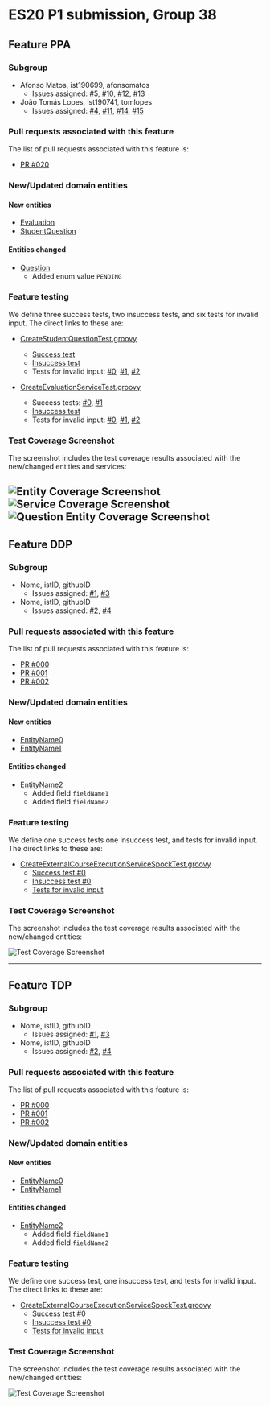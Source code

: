 # ES20 P1 submission, Group 38

## Feature PPA

### Subgroup
 - Afonso Matos, ist190699, afonsomatos
   + Issues assigned: [#5](https://github.com/tecnico-softeng/es20tg_38-project/issues/5), [#10](https://github.com/tecnico-softeng/es20tg_38-project/issues/10), [#12](https://github.com/tecnico-softeng/es20tg_38-project/issues/12), [#13](https://github.com/tecnico-softeng/es20tg_38-project/issues/13)
 - João Tomás Lopes, ist190741, tomlopes
   + Issues assigned: [#4](https://github.com/tecnico-softeng/es20tg_38-project/issues/4), [#11](https://github.com/tecnico-softeng/es20tg_38-project/issues/11), [#14](https://github.com/tecnico-softeng/es20tg_38-project/issues/14), [#15](https://github.com/tecnico-softeng/es20tg_38-project/issues/15) 
  
### Pull requests associated with this feature

The list of pull requests associated with this feature is:

 - [PR #020](https://github.com/tecnico-softeng/es20tg_38-project/pull/20)

### New/Updated domain entities

#### New entities
 - [Evaluation](https://github.com/tecnico-softeng/es20tg_38-project/blob/develop/backend/src/main/java/pt/ulisboa/tecnico/socialsoftware/tutor/studentquestion/domain/Evaluation.java)
 - [StudentQuestion](https://github.com/tecnico-softeng/es20tg_38-project/blob/develop/backend/src/main/java/pt/ulisboa/tecnico/socialsoftware/tutor/studentquestion/domain/StudentQuestion.java)

#### Entities changed
 - [Question](https://github.com/tecnico-softeng/es20tg_38-project/blob/develop/backend/src/main/java/pt/ulisboa/tecnico/socialsoftware/tutor/question/domain/Question.java)
   + Added enum value `PENDING`
 
### Feature testing

We define three success tests, two insuccess tests, and six tests for invalid input. The direct links to these are:

 - [CreateStudentQuestionTest.groovy](https://github.com/tecnico-softeng/es20tg_38-project/blob/develop/backend/src/test/groovy/pt/ulisboa/tecnico/socialsoftware/tutor/studentquestion/service/CreateStudentQuestionTest.groovy#L101)
    + [Success test](https://github.com/socialsoftware/quizzes-tutor/blob/31ba9bd5f5ddcbab61f1c4b2daca7331ad099f98/backend/src/test/groovy/pt/ulisboa/tecnico/socialsoftware/tutor/administration/service/CreateExternalCourseExecutionServiceSpockTest.groovy#L39)
    + [Insuccess test](https://github.com/tecnico-softeng/es20tg_38-project/blob/develop/backend/src/test/groovy/pt/ulisboa/tecnico/socialsoftware/tutor/studentquestion/service/CreateStudentQuestionTest.groovy#L54)
    + Tests for invalid input: [#0](https://github.com/tecnico-softeng/es20tg_38-project/blob/develop/backend/src/test/groovy/pt/ulisboa/tecnico/socialsoftware/tutor/studentquestion/service/CreateStudentQuestionTest.groovy#L101), [#1](https://github.com/tecnico-softeng/es20tg_38-project/blob/develop/backend/src/test/groovy/pt/ulisboa/tecnico/socialsoftware/tutor/studentquestion/service/CreateStudentQuestionTest.groovy#L79), [#2](https://github.com/tecnico-softeng/es20tg_38-project/blob/develop/backend/src/test/groovy/pt/ulisboa/tecnico/socialsoftware/tutor/studentquestion/service/CreateStudentQuestionTest.groovy#L87)
  
 - [CreateEvaluationServiceTest.groovy](https://github.com/tecnico-softeng/es20tg_38-project/blob/develop/backend/src/test/groovy/pt/ulisboa/tecnico/socialsoftware/tutor/studentquestion/service/CreateEvaluationServiceTest.groovy)
    + Success tests: [#0](https://github.com/tecnico-softeng/es20tg_38-project/blob/develop/backend/src/test/groovy/pt/ulisboa/tecnico/socialsoftware/tutor/studentquestion/service/CreateEvaluationServiceTest.groovy#L141), [#1](https://github.com/tecnico-softeng/es20tg_38-project/blob/develop/backend/src/test/groovy/pt/ulisboa/tecnico/socialsoftware/tutor/studentquestion/service/CreateEvaluationServiceTest.groovy#L84)
    + [Insuccess test](https://github.com/tecnico-softeng/es20tg_38-project/blob/develop/backend/src/test/groovy/pt/ulisboa/tecnico/socialsoftware/tutor/studentquestion/service/CreateEvaluationServiceTest.groovy#L171)
    + Tests for invalid input: [#0](https://github.com/tecnico-softeng/es20tg_38-project/blob/develop/backend/src/test/groovy/pt/ulisboa/tecnico/socialsoftware/tutor/studentquestion/service/CreateEvaluationServiceTest.groovy#L171), [#1](https://github.com/tecnico-softeng/es20tg_38-project/blob/develop/backend/src/test/groovy/pt/ulisboa/tecnico/socialsoftware/tutor/studentquestion/service/CreateEvaluationServiceTest.groovy#L126), [#2](https://github.com/tecnico-softeng/es20tg_38-project/blob/develop/backend/src/test/groovy/pt/ulisboa/tecnico/socialsoftware/tutor/studentquestion/service/CreateEvaluationServiceTest.groovy#L110)

   

### Test Coverage Screenshot

The screenshot includes the test coverage results associated with the new/changed entities and services:

![Entity Coverage Screenshot](https://i.imgur.com/j6j51Ez.png)
![Service Coverage Screenshot](https://i.imgur.com/58OLfqG.png)
![Question Entity Coverage Screenshot](https://i.imgur.com/gbzOgdY.png)
---

## Feature DDP

### Subgroup
 - Nome, istID, githubID
   + Issues assigned: [#1](https://github.com), [#3](https://github.com)
 - Nome, istID, githubID
   + Issues assigned: [#2](https://github.com), [#4](https://github.com)
 
### Pull requests associated with this feature

The list of pull requests associated with this feature is:

 - [PR #000](https://github.com)
 - [PR #001](https://github.com)
 - [PR #002](https://github.com)


### New/Updated domain entities

#### New entities
 - [EntityName0](https://github.com)
 - [EntityName1](https://github.com)

#### Entities changed
 - [EntityName2](https://github.com)
   + Added field `fieldName1`
   + Added field `fieldName2`
 
### Feature testing

We define one success tests one insuccess test, and tests for invalid input. The direct links to these are:

 - [CreateExternalCourseExecutionServiceSpockTest.groovy](https://github.com/socialsoftware/quizzes-tutor/blob/31ba9bd5f5ddcbab61f1c4b2daca7331ad099f98/backend/src/test/groovy/pt/ulisboa/tecnico/socialsoftware/tutor/administration/service/CreateExternalCourseExecutionServiceSpockTest.groovy)
    + [Success test #0](https://github.com/socialsoftware/quizzes-tutor/blob/31ba9bd5f5ddcbab61f1c4b2daca7331ad099f98/backend/src/test/groovy/pt/ulisboa/tecnico/socialsoftware/tutor/administration/service/CreateExternalCourseExecutionServiceSpockTest.groovy#L39)
    + [Insuccess test #0](https://github.com/socialsoftware/quizzes-tutor/blob/31ba9bd5f5ddcbab61f1c4b2daca7331ad099f98/backend/src/test/groovy/pt/ulisboa/tecnico/socialsoftware/tutor/administration/service/CreateExternalCourseExecutionServiceSpockTest.groovy#L104)
    + [Tests for invalid input](https://github.com/socialsoftware/quizzes-tutor/blob/31ba9bd5f5ddcbab61f1c4b2daca7331ad099f98/backend/src/test/groovy/pt/ulisboa/tecnico/socialsoftware/tutor/administration/service/CreateExternalCourseExecutionServiceSpockTest.groovy#L145)


### Test Coverage Screenshot

The screenshot includes the test coverage results associated with the new/changed entities:

![Test Coverage Screenshot](https://web.tecnico.ulisboa.pt/~joaofernandoferreira/1920/ES/coverage_ex1.png)


---


## Feature TDP

### Subgroup
 - Nome, istID, githubID
   + Issues assigned: [#1](https://github.com), [#3](https://github.com)
 - Nome, istID, githubID
   + Issues assigned: [#2](https://github.com), [#4](https://github.com)
 
### Pull requests associated with this feature

The list of pull requests associated with this feature is:

 - [PR #000](https://github.com)
 - [PR #001](https://github.com)
 - [PR #002](https://github.com)


### New/Updated domain entities

#### New entities
 - [EntityName0](https://github.com)
 - [EntityName1](https://github.com)

#### Entities changed
 - [EntityName2](https://github.com)
   + Added field `fieldName1`
   + Added field `fieldName2`
 
### Feature testing

We define one success test, one insuccess test, and tests for invalid input. The direct links to these are:

 - [CreateExternalCourseExecutionServiceSpockTest.groovy](https://github.com/socialsoftware/quizzes-tutor/blob/31ba9bd5f5ddcbab61f1c4b2daca7331ad099f98/backend/src/test/groovy/pt/ulisboa/tecnico/socialsoftware/tutor/administration/service/CreateExternalCourseExecutionServiceSpockTest.groovy)
    + [Success test #0](https://github.com/socialsoftware/quizzes-tutor/blob/31ba9bd5f5ddcbab61f1c4b2daca7331ad099f98/backend/src/test/groovy/pt/ulisboa/tecnico/socialsoftware/tutor/administration/service/CreateExternalCourseExecutionServiceSpockTest.groovy#L39)
    + [Insuccess test #0](https://github.com/socialsoftware/quizzes-tutor/blob/31ba9bd5f5ddcbab61f1c4b2daca7331ad099f98/backend/src/test/groovy/pt/ulisboa/tecnico/socialsoftware/tutor/administration/service/CreateExternalCourseExecutionServiceSpockTest.groovy#L104)
    + [Tests for invalid input](https://github.com/socialsoftware/quizzes-tutor/blob/31ba9bd5f5ddcbab61f1c4b2daca7331ad099f98/backend/src/test/groovy/pt/ulisboa/tecnico/socialsoftware/tutor/administration/service/CreateExternalCourseExecutionServiceSpockTest.groovy#L145)


### Test Coverage Screenshot

The screenshot includes the test coverage results associated with the new/changed entities:

![Test Coverage Screenshot](https://web.tecnico.ulisboa.pt/~joaofernandoferreira/1920/ES/coverage_ex1.png)
